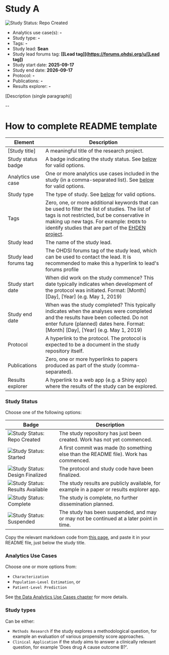 Study A
=============

<img src="https://img.shields.io/badge/Study%20Status-Repo%20Created-lightgray.svg" alt="Study Status: Repo Created">

- Analytics use case(s): **-**
- Study type: **-**
- Tags: **-**
- Study lead: **Sean**
- Study lead forums tag: **[[Lead tag]](https://forums.ohdsi.org/u/[Lead tag])**
- Study start date: **2025-09-17**
- Study end date: **2026-09-17**
- Protocol: **-**
- Publications: **-**
- Results explorer: **-**

[Description (single paragraph)]

--
# How to complete README template

| Element | Description |
| ------- | ----------- |
| [Study title]      | A meaningful title of the research project.            
| Study status badge | A badge indicating the study status. See [below](#study-status) for valid options. |
| Analytics use case | One or more analytics use cases included in the study (in a comma-separated list). See [below](#analytics-use-cases) for valid options. |
| Study type | The type of study. See [below](#study-types) for valid options. |
| Tags | Zero, one, or more additional keywords that can be used to filter the list of studies. The list of tags is not restricted, but be conservative in making up new tags. For example: `EHDEN` to identify studies that are part of the [EHDEN project](https://www.ehden.eu/). |
| Study lead | The name of the study lead.|
| Study lead forums tag | The OHDSI forums tag of the study lead, which can be used to contact the lead. It is recommended to make this a hyperlink to lead's forums profile |
| Study start date | When did work on the study commence? This date typically indicates when development of the protocol was initiated. Format: [Month] [Day], [Year] (e.g. May 1, 2019)|
| Study end date | When was the study completed? This typically indicates when the analyses were completed and the results have been collected. Do not enter future (planned) dates here. Format: [Month] [Day], [Year] (e.g. May 1, 2019)| 
| Protocol | A hyperlink to the protocol. The protocol is expected to be a document in the study repository itself. | 
| Publications | Zero, one or more hyperlinks to papers produced as part of the study (comma-separated). | 
| Results explorer | A hyperlink to a web app (e.g. a Shiny app) where the results of the study can be explored. |

### Study Status

Choose one of the following options:

| Badge             | Description                          |
| ----------------- | ------------------------------------ |
| <img src="https://img.shields.io/badge/Study%20Status-Repo%20Created-lightgray.svg" alt="Study Status: Repo Created"> | The study repository has just been created. Work has not yet commenced. | 
| <img src="https://img.shields.io/badge/Study%20Status-Started-blue.svg" alt="Study Status: Started"> | A first commit was made (to something else than the README file). Work has commenced. |
| <img src="https://img.shields.io/badge/Study%20Status-Design%20Finalized-brightgreen.svg" alt="Study Status: Design Finalized"> | The protocol and study code have been finalized. | 
| <img src="https://img.shields.io/badge/Study%20Status-Results%20Available-yellow.svg" alt="Study Status: Results Available"> | The study results are publicly available, for example in a paper or results explorer app. | 
| <img src="https://img.shields.io/badge/Study%20Status-Complete-orange.svg" alt="Study Status: Complete"> | The study is complete, no further dissemination planned. | 
| <img src="https://img.shields.io/badge/Study%20Status-Suspended-red.svg" alt="Study Status: Suspended"> | The study has been suspended, and may or may not be continued at a later point in time. | 

Copy the relevant markdown code from [this page](badgesMarkdownCode.md), and paste it in your README file, just below the study title.

### Analytics Use Cases

Choose one or more options from: 

- `Characterization`
- `Population-Level Estimation`, or
- `Patient-Level Prediction` 

See [the Data Analytics Use Cases chapter](https://ohdsi.github.io/TheBookOfOhdsi/DataAnalyticsUseCases.html) for more details.

### Study types

Can be either:

- `Methods Research` if the study explores a methodological question, for example an evaluation of various propensity score approaches. 
- `Clinical Application` if the study aims to answer a clinically relevant question, for example 'Does drug A cause outcome B?'.